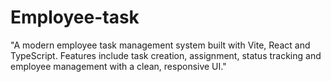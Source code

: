 # Employee-task
"A modern employee task management system built with Vite, React and TypeScript. Features include task creation, assignment, status tracking and employee management with a clean, responsive UI."
